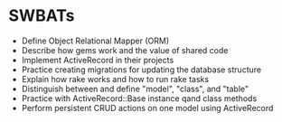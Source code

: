 # SWBATs
* Define Object Relational Mapper (ORM)
* Describe how gems work and the value of shared code
* Implement ActiveRecord in their projects
* Practice creating migrations for updating the database structure
* Explain how rake works and how to run rake tasks
* Distinguish between and define "model", "class", and "table"
* Practice with ActiveRecord::Base instance  qand class methods
* Perform persistent CRUD actions on one model using ActiveRecord
